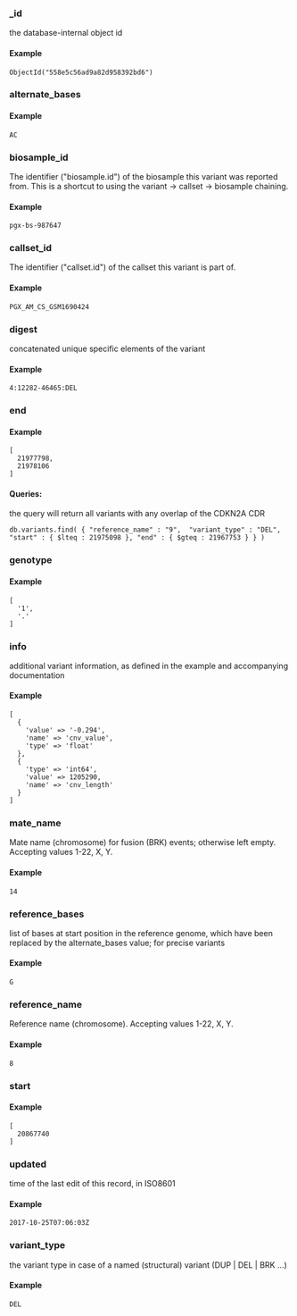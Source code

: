 
### _id

the database-internal object id

#### Example

`ObjectId("558e5c56ad9a82d958392bd6")
`

### alternate_bases



#### Example

`AC
`

### biosample_id

The identifier ("biosample.id") of the biosample this variant was reported from. This is a shortcut to using the variant -> callset -> biosample chaining.

#### Example

`pgx-bs-987647
`

### callset_id

The identifier ("callset.id") of the callset this variant is part of.

#### Example

`PGX_AM_CS_GSM1690424
`

### digest

concatenated unique specific elements of the variant

#### Example

`4:12282-46465:DEL
`

### end



#### Example

```
[
  21977798,
  21978106
]

```

#### Queries:
the query will return all variants with any overlap of the CDKN2A CDR
```
db.variants.find( { "reference_name" : "9",  "variant_type" : "DEL", "start" : { $lteq : 21975098 }, "end" : { $gteq : 21967753 } } )
```

### genotype



#### Example

```
[
  '1',
  '.'
]

```

### info

additional variant information, as defined in the example and accompanying documentation

#### Example

```
[
  {
    'value' => '-0.294',
    'name' => 'cnv_value',
    'type' => 'float'
  },
  {
    'type' => 'int64',
    'value' => 1205290,
    'name' => 'cnv_length'
  }
]

```

### mate_name

Mate name (chromosome) for fusion (BRK) events; otherwise left empty. Accepting values 1-22, X, Y.

#### Example

`14
`

### reference_bases

list of bases at start position in the reference genome, which have been replaced by the alternate_bases value; for precise variants

#### Example

`G
`

### reference_name

Reference name (chromosome). Accepting values 1-22, X, Y.

#### Example

`8
`

### start



#### Example

```
[
  20867740
]

```

### updated

time of the last edit of this record, in ISO8601

#### Example

`2017-10-25T07:06:03Z
`

### variant_type

the variant type in case of a named (structural) variant (DUP | DEL | BRK ...)

#### Example

`DEL
`

